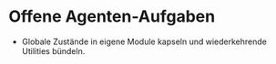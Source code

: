 # Offene Agenten-Aufgaben

- Globale Zustände in eigene Module kapseln und wiederkehrende Utilities bündeln.
